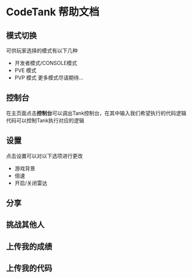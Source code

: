 # CodeTank 帮助文档

## 模式切换
可供玩家选择的模式有以下几种
+ 开发者模式/CONSOLE模式
+ PVE 模式
+ PVP 模式
更多模式尽请期待...

## 控制台
在主页面点击**控制台**可以调出Tank控制台，在其中输入我们希望执行的代码逻辑代码可以控制Tank执行对应的逻辑

## 设置
点击设置可以对以下选项进行更改
+ 游戏背景
+ 倍速
+ 开启/关闭雷达

## 分享

## 挑战其他人

## 上传我的成绩

## 上传我的代码